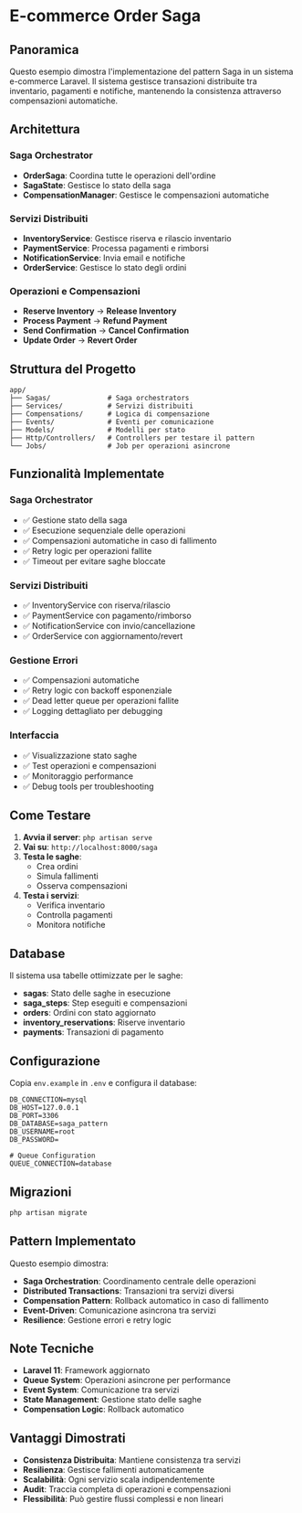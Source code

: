# E-commerce Order Saga

## Panoramica

Questo esempio dimostra l'implementazione del pattern Saga in un sistema e-commerce Laravel. Il sistema gestisce transazioni distribuite tra inventario, pagamenti e notifiche, mantenendo la consistenza attraverso compensazioni automatiche.

## Architettura

### Saga Orchestrator
- **OrderSaga**: Coordina tutte le operazioni dell'ordine
- **SagaState**: Gestisce lo stato della saga
- **CompensationManager**: Gestisce le compensazioni automatiche

### Servizi Distribuiti
- **InventoryService**: Gestisce riserva e rilascio inventario
- **PaymentService**: Processa pagamenti e rimborsi
- **NotificationService**: Invia email e notifiche
- **OrderService**: Gestisce lo stato degli ordini

### Operazioni e Compensazioni
- **Reserve Inventory** → **Release Inventory**
- **Process Payment** → **Refund Payment**
- **Send Confirmation** → **Cancel Confirmation**
- **Update Order** → **Revert Order**

## Struttura del Progetto

```
app/
├── Sagas/              # Saga orchestrators
├── Services/           # Servizi distribuiti
├── Compensations/      # Logica di compensazione
├── Events/             # Eventi per comunicazione
├── Models/             # Modelli per stato
├── Http/Controllers/   # Controllers per testare il pattern
└── Jobs/               # Job per operazioni asincrone
```

## Funzionalità Implementate

### Saga Orchestrator
- ✅ Gestione stato della saga
- ✅ Esecuzione sequenziale delle operazioni
- ✅ Compensazioni automatiche in caso di fallimento
- ✅ Retry logic per operazioni fallite
- ✅ Timeout per evitare saghe bloccate

### Servizi Distribuiti
- ✅ InventoryService con riserva/rilascio
- ✅ PaymentService con pagamento/rimborso
- ✅ NotificationService con invio/cancellazione
- ✅ OrderService con aggiornamento/revert

### Gestione Errori
- ✅ Compensazioni automatiche
- ✅ Retry logic con backoff esponenziale
- ✅ Dead letter queue per operazioni fallite
- ✅ Logging dettagliato per debugging

### Interfaccia
- ✅ Visualizzazione stato saghe
- ✅ Test operazioni e compensazioni
- ✅ Monitoraggio performance
- ✅ Debug tools per troubleshooting

## Come Testare

1. **Avvia il server**: `php artisan serve`
2. **Vai su**: `http://localhost:8000/saga`
3. **Testa le saghe**:
   - Crea ordini
   - Simula fallimenti
   - Osserva compensazioni
4. **Testa i servizi**:
   - Verifica inventario
   - Controlla pagamenti
   - Monitora notifiche

## Database

Il sistema usa tabelle ottimizzate per le saghe:
- **sagas**: Stato delle saghe in esecuzione
- **saga_steps**: Step eseguiti e compensazioni
- **orders**: Ordini con stato aggiornato
- **inventory_reservations**: Riserve inventario
- **payments**: Transazioni di pagamento

## Configurazione

Copia `env.example` in `.env` e configura il database:

```env
DB_CONNECTION=mysql
DB_HOST=127.0.0.1
DB_PORT=3306
DB_DATABASE=saga_pattern
DB_USERNAME=root
DB_PASSWORD=

# Queue Configuration
QUEUE_CONNECTION=database
```

## Migrazioni

```bash
php artisan migrate
```

## Pattern Implementato

Questo esempio dimostra:
- **Saga Orchestration**: Coordinamento centrale delle operazioni
- **Distributed Transactions**: Transazioni tra servizi diversi
- **Compensation Pattern**: Rollback automatico in caso di fallimento
- **Event-Driven**: Comunicazione asincrona tra servizi
- **Resilience**: Gestione errori e retry logic

## Note Tecniche

- **Laravel 11**: Framework aggiornato
- **Queue System**: Operazioni asincrone per performance
- **Event System**: Comunicazione tra servizi
- **State Management**: Gestione stato delle saghe
- **Compensation Logic**: Rollback automatico

## Vantaggi Dimostrati

- **Consistenza Distribuita**: Mantiene consistenza tra servizi
- **Resilienza**: Gestisce fallimenti automaticamente
- **Scalabilità**: Ogni servizio scala indipendentemente
- **Audit**: Traccia completa di operazioni e compensazioni
- **Flessibilità**: Può gestire flussi complessi e non lineari

